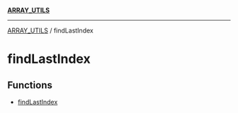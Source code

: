 [**ARRAY_UTILS**](../README.md)

***

[ARRAY_UTILS](../README.md) / findLastIndex

# findLastIndex

## Functions

- [findLastIndex](functions/findLastIndex.md)
